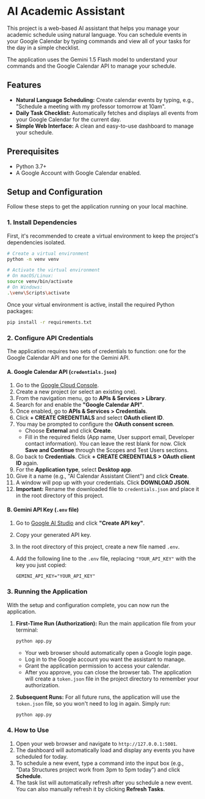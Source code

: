 # AI Academic Assistant

This project is a web-based AI assistant that helps you manage your academic schedule using natural language. You can schedule events in your Google Calendar by typing commands and view all of your tasks for the day in a simple checklist.

The application uses the Gemini 1.5 Flash model to understand your commands and the Google Calendar API to manage your schedule.

## Features

-   **Natural Language Scheduling:** Create calendar events by typing, e.g., "Schedule a meeting with my professor tomorrow at 10am".
-   **Daily Task Checklist:** Automatically fetches and displays all events from your Google Calendar for the current day.
-   **Simple Web Interface:** A clean and easy-to-use dashboard to manage your schedule.

## Prerequisites

-   Python 3.7+
-   A Google Account with Google Calendar enabled.

## Setup and Configuration

Follow these steps to get the application running on your local machine.

### 1. Install Dependencies

First, it's recommended to create a virtual environment to keep the project's dependencies isolated.

```bash
# Create a virtual environment
python -m venv venv

# Activate the virtual environment
# On macOS/Linux:
source venv/bin/activate
# On Windows:
.\venv\Scripts\activate
```

Once your virtual environment is active, install the required Python packages:

```bash
pip install -r requirements.txt
```

### 2. Configure API Credentials

The application requires two sets of credentials to function: one for the Google Calendar API and one for the Gemini API.

#### **A. Google Calendar API (`credentials.json`)**

1.  Go to the [Google Cloud Console](https://console.cloud.google.com/).
2.  Create a new project (or select an existing one).
3.  From the navigation menu, go to **APIs & Services > Library**.
4.  Search for and enable the **"Google Calendar API"**.
5.  Once enabled, go to **APIs & Services > Credentials**.
6.  Click **+ CREATE CREDENTIALS** and select **OAuth client ID**.
7.  You may be prompted to configure the **OAuth consent screen**.
    -   Choose **External** and click **Create**.
    -   Fill in the required fields (App name, User support email, Developer contact information). You can leave the rest blank for now. Click **Save and Continue** through the Scopes and Test Users sections.
8.  Go back to **Credentials**. Click **+ CREATE CREDENTIALS > OAuth client ID** again.
9.  For the **Application type**, select **Desktop app**.
10. Give it a name (e.g., "AI Calendar Assistant Client") and click **Create**.
11. A window will pop up with your credentials. Click **DOWNLOAD JSON**.
12. **Important:** Rename the downloaded file to `credentials.json` and place it in the root directory of this project.

#### **B. Gemini API Key (`.env` file)**

1.  Go to [Google AI Studio](https://aistudio.google.com/app/apikey) and click **"Create API key"**.
2.  Copy your generated API key.
3.  In the root directory of this project, create a new file named `.env`.
4.  Add the following line to the `.env` file, replacing `"YOUR_API_KEY"` with the key you just copied:

    ```
    GEMINI_API_KEY="YOUR_API_KEY"
    ```

### 3. Running the Application

With the setup and configuration complete, you can now run the application.

1.  **First-Time Run (Authorization):**
    Run the main application file from your terminal:
    ```bash
    python app.py
    ```
    -   Your web browser should automatically open a Google login page.
    -   Log in to the Google account you want the assistant to manage.
    -   Grant the application permission to access your calendar.
    -   After you approve, you can close the browser tab. The application will create a `token.json` file in the project directory to remember your authorization.

2.  **Subsequent Runs:**
    For all future runs, the application will use the `token.json` file, so you won't need to log in again. Simply run:
    ```bash
    python app.py
    ```

### 4. How to Use

1.  Open your web browser and navigate to `http://127.0.0.1:5001`.
2.  The dashboard will automatically load and display any events you have scheduled for today.
3.  To schedule a new event, type a command into the input box (e.g., "Data Structures project work from 3pm to 5pm today") and click **Schedule**.
4.  The task list will automatically refresh after you schedule a new event. You can also manually refresh it by clicking **Refresh Tasks**.
